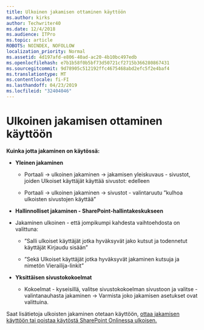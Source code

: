 ```yaml
---
title: Ulkoinen jakamisen ottaminen käyttöön
ms.author: kirks
author: Techwriter40
ms.date: 12/4/2018
ms.audience: ITPro
ms.topic: article
ROBOTS: NOINDEX, NOFOLLOW
localization_priority: Normal
ms.assetid: 4d197afd-e806-40ad-ac20-4b10bc497edb
ms.openlocfilehash: e7b1b58f0b5bf73d50721cf2715b366280867431
ms.sourcegitcommit: 9d78905c512192ffc4675468abd2efc5f2e4baf4
ms.translationtype: MT
ms.contentlocale: fi-FI
ms.lasthandoff: 04/23/2019
ms.locfileid: "32404046"
---
```

# <a name="enable-external-sharing"></a>Ulkoinen jakamisen ottaminen käyttöön

 **Kuinka jotta jakaminen on käytössä:**
  
- **Yleinen jakaminen**
    
  - Portaali -\> ulkoinen jakaminen -\> jakamisen yleiskuvaus - sivustot, joiden Ulkoiset käyttäjät käyttää sivustot: edelleen
    
  - Portaali -\> ulkoinen jakaminen -\> sivustot - valintaruutu ”kulhoa ulkoisten sivustojen käyttää”
    
- **Hallinnolliset jakaminen - SharePoint-hallintakeskukseen**
    
- Jakaminen ulkoinen - että jompikumpi kahdesta vaihtoehdosta on valittuna:
    
  - ”Salli ulkoiset käyttäjät jotka hyväksyvät jako kutsut ja todennetut käyttäjät Kirjaudu sisään”
    
  - ”Sekä Ulkoiset käyttäjät jotka hyväksyvät jakaminen kutsuja ja nimetön Vierailija-linkit”
    
- **Yksittäisen sivustokokoelmat**
    
  - Kokoelmat - kyseisillä, valitse sivustokokoelman sivustoon ja valitse - valintanauhasta jakaminen -\> Varmista joko jakamisen asetukset ovat valittuina.
    
Saat lisätietoja ulkoisten jakaminen otetaan käyttöön, [ottaa jakamisen käyttöön tai poistaa käytöstä SharePoint Onlinessa ulkoisen.](https://go.microsoft.com/fwlink/?linkid=2047681&amp;clcid=0x409)
  

